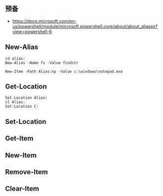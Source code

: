 ## 预备
* https://docs.microsoft.com/en-us/powershell/module/microsoft.powershell.core/about/about_aliases?view=powershell-6


## New-Alias
```
cd alias:
New-Alias -Name fs -Value findstr

New-Item -Path Alias:np -Value c:\windows\notepad.exe
```

## Get-Location
```
Set-Location Alias:
sl Alias:
Set-Location C:
```
## Set-Location
## Get-Item
## New-Item
## Remove-Item
## Clear-Item
